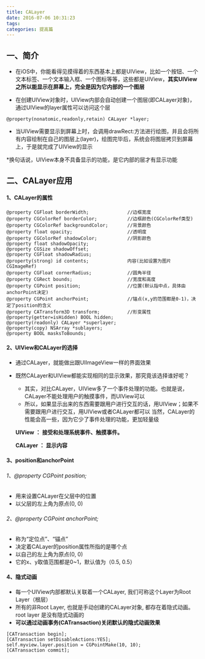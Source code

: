 ```yaml
---
title: CALayer
date: 2016-07-06 10:31:23
tags:
categories: 提高篇
---
```


## 一、简介
* 在iOS中，你能看得见摸得着的东西基本上都是UIView，比如一个按钮、一个文本标签、一个文本输入框、一个图标等等，这些都是UIView，**其实UIView之所以能显示在屏幕上，完全是因为它内部的一个图层**

* 在创建UIView对象时，UIView内部会自动创建一个图层(即CALayer对象)，通过UIView的layer属性可以访问这个层
```objc
@property(nonatomic,readonly,retain) CALayer *layer; 
```
* 当UIView需要显示到屏幕上时，会调用drawRect:方法进行绘图，并且会将所有内容绘制在自己的图层上(layer)，绘图完毕后，系统会将图层拷贝到屏幕上，于是就完成了UIView的显示

*换句话说，UIView本身不具备显示的功能，是它内部的层才有显示功能
## 二、CALayer应用
#### 1、CALayer的属性
```objc
@property CGFloat borderWidth;				//边框宽度
@property CGColorRef borderColor;			//边框颜色(CGColorRef类型)
@property CGColorRef backgroundColor; 		//背景颜色
@property float opacity;					//透明度
@property CGColorRef shadowColor; 			//阴影颜色
@property float shadowOpacity;
@property CGSize shadowOffset;
@property CGFloat shadowRadius;
@property(strong) id contents;				内容(比如设置为图片CGImageRef)
@property CGFloat cornerRadius;				//圆角半径
@property CGRect bounds;					//宽度和高度
@property CGPoint position;					//位置(默认指中点，具体由anchorPoint决定)
@property CGPoint anchorPoint;				//锚点(x,y的范围都是0-1)，决定了position的含义
@property CATransform3D transform;			//形变属性
@property(getter=isHidden) BOOL hidden;
@property(readonly) CALayer *superlayer;
@property(copy) NSArray *sublayers;
@property BOOL masksToBounds;
```
#### 2、UIView和CALayer的选择
* 通过CALayer，就能做出跟UIImageView一样的界面效果

* 既然CALayer和UIView都能实现相同的显示效果，那究竟该选择谁好呢？
	* 其实，对比CALayer，UIView多了一个事件处理的功能。也就是说，CALayer不能处理用户的触摸事件，而UIView可以
	* 所以，如果显示出来的东西需要跟用户进行交互的话，用UIView；如果不需要跟用户进行交互，用UIView或者CALayer都可以
当然，CALayer的性能会高一些，因为它少了事件处理的功能，更加轻量级

	**UIView ： 接受和处理系统事件、触摸事件。**
	
	**CALayer ： 显示内容**
	
#### 3、position和anchorPoint
###### 1、@property CGPoint position;
* 用来设置CALayer在父层中的位置
* 以父层的左上角为原点(0, 0)

###### 2、@property CGPoint anchorPoint;
* 称为“定位点”、“锚点”
* 决定着CALayer的position属性所指的是哪个点
* 以自己的左上角为原点(0, 0)
* 它的x、y取值范围都是0~1，默认值为（0.5, 0.5）

#### 4、隐式动画
* 每一个UIView内部都默认关联着一个CALayer, 我们可称这个Layer为Root Layer（根层）
* 所有的非Root Layer, 也就是手动创建的CALayer对象, 都存在着隐式动画。 root layer 是没有隐式动画的
* **可以通过动画事务(CATransaction)关闭默认的隐式动画效果**
```objc
[CATransaction begin];
[CATransaction setDisableActions:YES];
self.myview.layer.position = CGPointMake(10, 10);
[CATransaction commit];
```